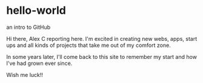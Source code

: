 # hello-world
an intro to GitHub

Hi there, Alex C reporting here. I'm excited in creating new webs, apps, start ups and all kinds of projects that take me out of my comfort zone.

In some years later, I'll come back to this site to remember my start and how I've had grown ever since.

Wish me luck!!
